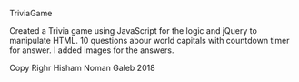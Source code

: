 TriviaGame

Created a Trivia game using JavaScript for the logic and jQuery to manipulate HTML. 10 questions abour world capitals with countdown timer for answer.  I added images for the answers.

Copy Righr Hisham Noman Galeb 2018 

